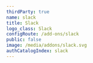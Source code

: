 ```yaml
---
thirdParty: true
name: slack
title: Slack
logo_class: Slack
configRoute: /add-ons/slack
public: false
image: /media/addons/slack.svg
authCatalogIndex: slack
---
```

